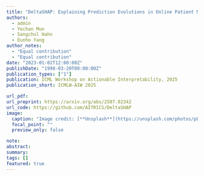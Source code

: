 ```yaml
---
title: "DeltaSHAP: Explaining Prediction Evolutions in Online Patient Monitoring with Shapley Values"
authors:
  - admin
  - Yechan Mun
  - Sangchul Hahn
  - Eunho Yang
author_notes:
  - "Equal contribution"
  - "Equal contribution"
date: "2023-01-02T12:00:00Z"
publishDate: "1998-03-20T00:00:00Z"
publication_types: ["1"]
publication: ICML Workshop on Actionable Interpretability, 2025
publication_short: ICMLW-AIW 2025

url_pdf: 
url_preprint: https://arxiv.org/abs/2507.02342
url_code: https://github.com/AITRICS/DeltaSHAP
image:
  caption: "Image credit: [**Unsplash**](https://unsplash.com/photos/pLCdAaMFLTE)"
  focal_point: ""
  preview_only: false

note:
abstract:
summary:
tags: []
featured: true
---
```


